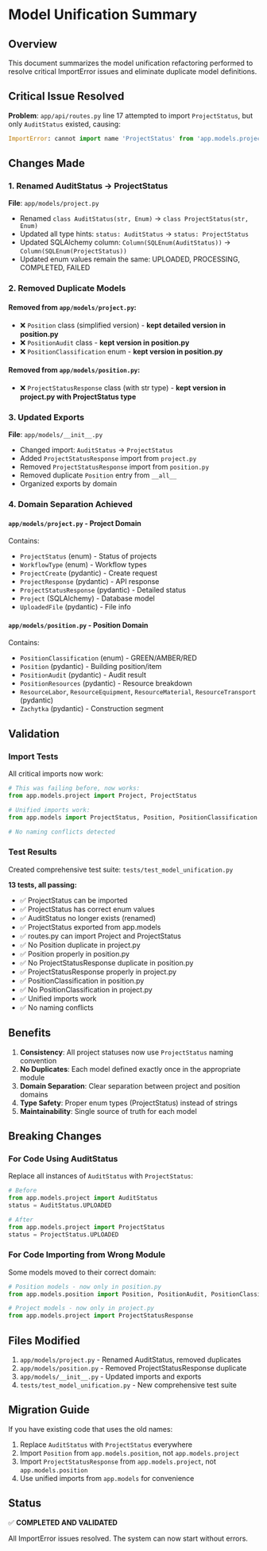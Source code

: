 # Model Unification Summary

## Overview
This document summarizes the model unification refactoring performed to resolve critical ImportError issues and eliminate duplicate model definitions.

## Critical Issue Resolved
**Problem**: `app/api/routes.py` line 17 attempted to import `ProjectStatus`, but only `AuditStatus` existed, causing:
```python
ImportError: cannot import name 'ProjectStatus' from 'app.models.project'
```

## Changes Made

### 1. Renamed AuditStatus → ProjectStatus
**File**: `app/models/project.py`

- Renamed `class AuditStatus(str, Enum)` → `class ProjectStatus(str, Enum)`
- Updated all type hints: `status: AuditStatus` → `status: ProjectStatus`
- Updated SQLAlchemy column: `Column(SQLEnum(AuditStatus))` → `Column(SQLEnum(ProjectStatus))`
- Updated enum values remain the same: UPLOADED, PROCESSING, COMPLETED, FAILED

### 2. Removed Duplicate Models

#### Removed from `app/models/project.py`:
- ❌ `Position` class (simplified version) - **kept detailed version in position.py**
- ❌ `PositionAudit` class - **kept version in position.py**
- ❌ `PositionClassification` enum - **kept version in position.py**

#### Removed from `app/models/position.py`:
- ❌ `ProjectStatusResponse` class (with str type) - **kept version in project.py with ProjectStatus type**

### 3. Updated Exports
**File**: `app/models/__init__.py`

- Changed import: `AuditStatus` → `ProjectStatus`
- Added `ProjectStatusResponse` import from `project.py`
- Removed `ProjectStatusResponse` import from `position.py`
- Removed duplicate `Position` entry from `__all__`
- Organized exports by domain

### 4. Domain Separation Achieved

#### `app/models/project.py` - Project Domain
Contains:
- `ProjectStatus` (enum) - Status of projects
- `WorkflowType` (enum) - Workflow types
- `ProjectCreate` (pydantic) - Create request
- `ProjectResponse` (pydantic) - API response
- `ProjectStatusResponse` (pydantic) - Detailed status
- `Project` (SQLAlchemy) - Database model
- `UploadedFile` (pydantic) - File info

#### `app/models/position.py` - Position Domain
Contains:
- `PositionClassification` (enum) - GREEN/AMBER/RED
- `Position` (pydantic) - Building position/item
- `PositionAudit` (pydantic) - Audit result
- `PositionResources` (pydantic) - Resource breakdown
- `ResourceLabor`, `ResourceEquipment`, `ResourceMaterial`, `ResourceTransport` (pydantic)
- `Zachytka` (pydantic) - Construction segment

## Validation

### Import Tests
All critical imports now work:
```python
# This was failing before, now works:
from app.models.project import Project, ProjectStatus

# Unified imports work:
from app.models import ProjectStatus, Position, PositionClassification

# No naming conflicts detected
```

### Test Results
Created comprehensive test suite: `tests/test_model_unification.py`

**13 tests, all passing:**
- ✅ ProjectStatus can be imported
- ✅ ProjectStatus has correct enum values
- ✅ AuditStatus no longer exists (renamed)
- ✅ ProjectStatus exported from app.models
- ✅ routes.py can import Project and ProjectStatus
- ✅ No Position duplicate in project.py
- ✅ Position properly in position.py
- ✅ No ProjectStatusResponse duplicate in position.py
- ✅ ProjectStatusResponse properly in project.py
- ✅ PositionClassification in position.py
- ✅ No PositionClassification in project.py
- ✅ Unified imports work
- ✅ No naming conflicts

## Benefits

1. **Consistency**: All project statuses now use `ProjectStatus` naming convention
2. **No Duplicates**: Each model defined exactly once in the appropriate module
3. **Domain Separation**: Clear separation between project and position domains
4. **Type Safety**: Proper enum types (ProjectStatus) instead of strings
5. **Maintainability**: Single source of truth for each model

## Breaking Changes

### For Code Using AuditStatus
Replace all instances of `AuditStatus` with `ProjectStatus`:

```python
# Before
from app.models.project import AuditStatus
status = AuditStatus.UPLOADED

# After
from app.models.project import ProjectStatus
status = ProjectStatus.UPLOADED
```

### For Code Importing from Wrong Module
Some models moved to their correct domain:

```python
# Position models - now only in position.py
from app.models.position import Position, PositionAudit, PositionClassification

# Project models - now only in project.py
from app.models.project import ProjectStatusResponse
```

## Files Modified

1. `app/models/project.py` - Renamed AuditStatus, removed duplicates
2. `app/models/position.py` - Removed ProjectStatusResponse duplicate
3. `app/models/__init__.py` - Updated imports and exports
4. `tests/test_model_unification.py` - New comprehensive test suite

## Migration Guide

If you have existing code that uses the old names:

1. Replace `AuditStatus` with `ProjectStatus` everywhere
2. Import `Position` from `app.models.position`, not `app.models.project`
3. Import `ProjectStatusResponse` from `app.models.project`, not `app.models.position`
4. Use unified imports from `app.models` for convenience

## Status

✅ **COMPLETED AND VALIDATED**

All ImportError issues resolved. The system can now start without errors.
